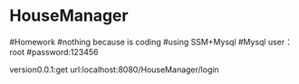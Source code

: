 # HouseManager
#Homework
#nothing because is coding 
#using SSM+Mysql
#Mysql user：root
#password:123456

version0.0.1:get url:localhost:8080/HouseManager/login
